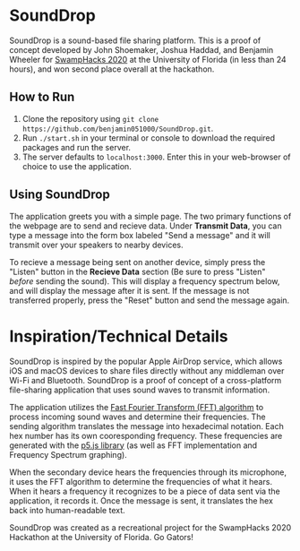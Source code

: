# SoundDrop
SoundDrop is a sound-based file sharing platform. This is a proof of concept developed by John Shoemaker, Joshua Haddad, and Benjamin Wheeler for [SwampHacks 2020](https://2020.swamphacks.com/) at the University of Florida (in less than 24 hours), and won second place overall at the hackathon.

## How to Run
1. Clone the repository using `git clone https://github.com/benjamin051000/SoundDrop.git`.
2. Run `./start.sh` in your terminal or console to download the required packages and run the server.
3. The server defaults to `localhost:3000`. Enter this in your web-browser of choice to use the application.

## Using SoundDrop
The application greets you with a simple page. The two primary functions of the webpage are to send and recieve data. Under **Transmit Data**, you can type a message into the form box labeled "Send a message" and it will transmit over your speakers to nearby devices.

To recieve a message being sent on another device, simply press the "Listen" button in the **Recieve Data** section (Be sure to press "Listen" *before* sending the sound). This will display a frequency spectrum below, and will display the message after it is sent. If the message is not transferred properly, press the "Reset" button and send the message again.

# Inspiration/Technical Details
SoundDrop is inspired by the popular Apple AirDrop service, which allows iOS and macOS devices to share files directly without any middleman over Wi-Fi and Bluetooth. SoundDrop is a proof of concept of a cross-platform file-sharing application that uses sound waves to transmit information.

The application utilizes the [Fast Fourier Transform (FFT) algorithm](https://en.wikipedia.org/wiki/Fast_Fourier_transform) to process incoming sound waves and determine their frequencies. The sending algorithm translates the message into hexadecimal notation. Each hex number has its own cooresponding frequency. These frequencies are generated with the [p5.js library](https://p5js.org/) (as well as FFT implementation and Frequency Spectrum graphing).

When the secondary device hears the frequencies through its microphone, it uses the FFT algorithm to determine the frequencies of what it hears. When it hears a frequency it recognizes to be a piece of data sent via the application, it records it. Once the message is sent, it translates the hex back into human-readable text.

SoundDrop was created as a recreational project for the SwampHacks 2020 Hackathon at the University of Florida. Go Gators!
